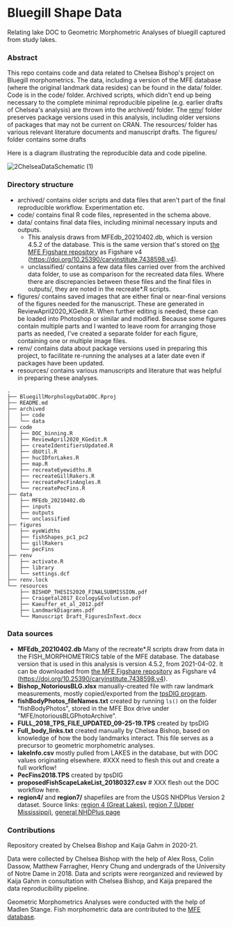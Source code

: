 # Bluegill Shape Data
Relating lake DOC to Geometric Morphometric Analyses of bluegill captured from study lakes.

### Abstract
This repo contains code and data related to Chelsea Bishop's project on Bluegill morphometrics. The data, including a version of the MFE database (where the original landmark data resides) can be found in the data/ folder. Code is in the code/ folder. Archived scripts, which didn't end up being necessary to the complete minimal reproducible pipeline (e.g. earlier drafts of Chelsea's analysis) are thrown into the archived/ folder. The [renv](https://rstudio.github.io/renv/articles/renv.html)/ folder preserves package versions used in this analysis, including older versions of packages that may not be current on CRAN. The resources/ folder has various relevant literature documents and manuscript drafts. The figures/ folder contains some drafts

Here is a diagram illustrating the reproducible data and code pipeline.

![2ChelseaDataSchematic (1)](https://user-images.githubusercontent.com/37053323/113429309-4ec01f00-93a6-11eb-99d3-bc1b5de15085.png)

### Directory structure
- archived/ contains older scripts and data files that aren't part of the final reproducible workflow. Experimentation etc.
- code/ contains final R code files, represented in the schema above.
- data/ contains final data files, including minimal necessary inputs and outputs. 
     - This analysis draws from MFEdb_20210402.db, which is version 4.5.2 of the database. This is the same version that's stored on [the MFE Figshare repository](https://caryinstitute.figshare.com/articles/dataset/MFE_database_Data_from_ecosystem_ecology_research_by_Jones_Solomon_and_collaborators_on_the_ecology_and_biogeochemistry_of_lakes_and_lake_organisms_in_the_Upper_Midwest_USA/7438598) as Figshare v4 (https://doi.org/10.25390/caryinstitute.7438598.v4).
     - unclassified/ contains a few data files carried over from the archived data folder, to use as comparison for the recreated data files. Where there are discrepancies between these files and the final files in outputs/, they are noted in the recreate*.R scripts.
- figures/ contains saved images that are either final or near-final versions of the figures needed for the manuscript. These are generated in ReviewApril2020_KGedit.R. When further editing is needed, these can be loaded into Photoshop or similar and modified. Because some figures contain multiple parts and I wanted to leave room for arranging those parts as needed, I've created a separate folder for each figure, containing one or multiple image files.
- renv/ contains data about package versions used in preparing this project, to facilitate re-running the analyses at a later date even if packages have been updated.
- resources/ contains various manuscripts and literature that was helpful in preparing these analyses.


```
.
├── BluegillMorphologyDataDOC.Rproj
├── README.md
├── archived
│   ├── code
│   └── data
├── code
│   ├── DOC_binning.R
│   ├── ReviewApril2020_KGedit.R
│   ├── createIdentifiersUpdated.R
│   ├── dbUtil.R
│   ├── hucIDforLakes.R
│   ├── map.R
│   ├── recreateEyewidths.R
│   ├── recreateGillRakers.R
│   ├── recreatePecFinAngles.R
│   └── recreatePecFins.R
├── data
│   ├── MFEdb_20210402.db
│   ├── inputs
│   ├── outputs
│   └── unclassified
├── figures
│   ├── eyeWidths
│   ├── fishShapes_pc1_pc2
│   ├── gillRakers
│   └── pecFins
├── renv
│   ├── activate.R
│   ├── library
│   └── settings.dcf
├── renv.lock
└── resources
    ├── BISHOP_THESIS2020_FINALSUBMISSION.pdf
    ├── Craigetal2017_Ecology&Evolution.pdf
    ├── Kaeuffer_et_al_2012.pdf
    ├── LandmarkDiagrams.pdf
    └── Manuscript Draft_FiguresInText.docx
```
### Data sources
- **MFEdb_20210402.db** Many of the recreate*.R scripts draw from data in the FISH_MORPHOMETRICS table of the MFE database. The database version that is used in this analysis is version 4.5.2, from 2021-04-02. It can be downloaded from [the MFE Figshare repository](https://caryinstitute.figshare.com/articles/dataset/MFE_database_Data_from_ecosystem_ecology_research_by_Jones_Solomon_and_collaborators_on_the_ecology_and_biogeochemistry_of_lakes_and_lake_organisms_in_the_Upper_Midwest_USA/7438598) as Figshare v4 (https://doi.org/10.25390/caryinstitute.7438598.v4).
- **Bishop_NotoriousBLG.xlsx** manually-created file with raw landmark measurements, mostly copied/exported from the [tpsDIG program](http://www.sbmorphometrics.org/soft-dataacq.html).
- **fishBodyPhotos_fileNames.txt** created by running `ls()` on the folder "fishBodyPhotos", stored in the MFE Box drive under "MFE/notoriousBLGPhotoArchive".
- **FULL_2018_TPS_FILE_UPDATED_09-25-19.TPS** created by tpsDIG
- **Full_body_links.txt** created manually by Chelsea Bishop, based on knowledge of how the body landmarks interact. This file serves as a precursor to geometric morphometric analyses.
- **lakeInfo.csv** mostly pulled from LAKES in the database, but with DOC values originating elsewhere. #XXX need to flesh this out and create a full workflow!
- **PecFins2018.TPS** created by tpsDIG
- **proposedFishScapeLakeList_20180327.csv** # XXX flesh out the DOC workflow here.
- **region4/** and **region7/** shapefiles are from the USGS NHDPlus Version 2 dataset. Source links: [region 4 (Great Lakes)](https://nhdplus.com/NHDPlus/NHDPlusV2_04.php), [region 7 (Upper Mississippi)](https://nhdplus.com/NHDPlus/NHDPlusV2_07.php), [general NHDPlus page](https://nhdplus.com/NHDPlus/NHDPlusV2_data.php)

### Contributions
Repository created by Chelsea Bishop and Kaija Gahm in 2020-21. 

Data were collected by Chelsea Bishop with the help of Alex Ross, Colin Dassow, Matthew Farragher, Henry Chung and undergrads of the University of Notre Dame in 2018. Data and scripts were reorganized and reviewed by Kaija Gahm in consultation with Chelsea Bishop, and Kaija prepared the data reproducibility pipeline.

Geometric Morphometrics Analyses were conducted with the help of Madlen Stange. 
Fish morphometric data are contributed to the [MFE database](https://figshare.com/articles/MFE_database_Data_from_ecosystem_ecology_research_by_Jones_Solomon_and_collaborators_on_the_ecology_and_biogeochemistry_of_lakes_and_lake_organisms_in_the_Upper_Midwest_USA/7438598). 

